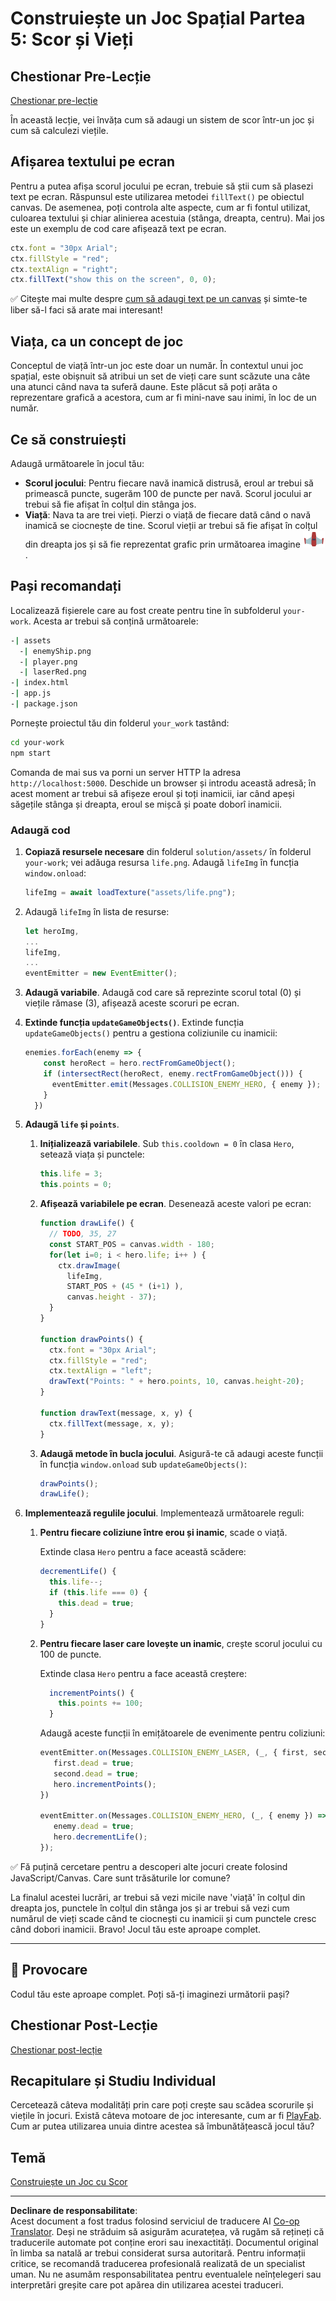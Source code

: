 <!--
CO_OP_TRANSLATOR_METADATA:
{
  "original_hash": "4e8250db84b027c9ff816b4e4c093457",
  "translation_date": "2025-08-28T07:55:15+00:00",
  "source_file": "6-space-game/5-keeping-score/README.md",
  "language_code": "ro"
}
-->
# Construiește un Joc Spațial Partea 5: Scor și Vieți

## Chestionar Pre-Lecție

[Chestionar pre-lecție](https://ashy-river-0debb7803.1.azurestaticapps.net/quiz/37)

În această lecție, vei învăța cum să adaugi un sistem de scor într-un joc și cum să calculezi viețile.

## Afișarea textului pe ecran

Pentru a putea afișa scorul jocului pe ecran, trebuie să știi cum să plasezi text pe ecran. Răspunsul este utilizarea metodei `fillText()` pe obiectul canvas. De asemenea, poți controla alte aspecte, cum ar fi fontul utilizat, culoarea textului și chiar alinierea acestuia (stânga, dreapta, centru). Mai jos este un exemplu de cod care afișează text pe ecran.

```javascript
ctx.font = "30px Arial";
ctx.fillStyle = "red";
ctx.textAlign = "right";
ctx.fillText("show this on the screen", 0, 0);
```

✅ Citește mai multe despre [cum să adaugi text pe un canvas](https://developer.mozilla.org/docs/Web/API/Canvas_API/Tutorial/Drawing_text) și simte-te liber să-l faci să arate mai interesant!

## Viața, ca un concept de joc

Conceptul de viață într-un joc este doar un număr. În contextul unui joc spațial, este obișnuit să atribui un set de vieți care sunt scăzute una câte una atunci când nava ta suferă daune. Este plăcut să poți arăta o reprezentare grafică a acestora, cum ar fi mini-nave sau inimi, în loc de un număr.

## Ce să construiești

Adaugă următoarele în jocul tău:

- **Scorul jocului**: Pentru fiecare navă inamică distrusă, eroul ar trebui să primească puncte, sugerăm 100 de puncte per navă. Scorul jocului ar trebui să fie afișat în colțul din stânga jos.
- **Viață**: Nava ta are trei vieți. Pierzi o viață de fiecare dată când o navă inamică se ciocnește de tine. Scorul vieții ar trebui să fie afișat în colțul din dreapta jos și să fie reprezentat grafic prin următoarea imagine ![imagine viață](../../../../translated_images/life.6fb9f50d53ee0413cd91aa411f7c296e10a1a6de5c4a4197c718b49bf7d63ebf.ro.png).

## Pași recomandați

Localizează fișierele care au fost create pentru tine în subfolderul `your-work`. Acesta ar trebui să conțină următoarele:

```bash
-| assets
  -| enemyShip.png
  -| player.png
  -| laserRed.png
-| index.html
-| app.js
-| package.json
```

Pornește proiectul tău din folderul `your_work` tastând:

```bash
cd your-work
npm start
```

Comanda de mai sus va porni un server HTTP la adresa `http://localhost:5000`. Deschide un browser și introdu această adresă; în acest moment ar trebui să afișeze eroul și toți inamicii, iar când apeși săgețile stânga și dreapta, eroul se mișcă și poate doborî inamicii.

### Adaugă cod

1. **Copiază resursele necesare** din folderul `solution/assets/` în folderul `your-work`; vei adăuga resursa `life.png`. Adaugă `lifeImg` în funcția `window.onload`: 

    ```javascript
    lifeImg = await loadTexture("assets/life.png");
    ```

1. Adaugă `lifeImg` în lista de resurse:

    ```javascript
    let heroImg,
    ...
    lifeImg,
    ...
    eventEmitter = new EventEmitter();
    ```
  
2. **Adaugă variabile**. Adaugă cod care să reprezinte scorul total (0) și viețile rămase (3), afișează aceste scoruri pe ecran.

3. **Extinde funcția `updateGameObjects()`**. Extinde funcția `updateGameObjects()` pentru a gestiona coliziunile cu inamicii:

    ```javascript
    enemies.forEach(enemy => {
        const heroRect = hero.rectFromGameObject();
        if (intersectRect(heroRect, enemy.rectFromGameObject())) {
          eventEmitter.emit(Messages.COLLISION_ENEMY_HERO, { enemy });
        }
      })
    ```

4. **Adaugă `life` și `points`**. 
   1. **Inițializează variabilele**. Sub `this.cooldown = 0` în clasa `Hero`, setează viața și punctele:

        ```javascript
        this.life = 3;
        this.points = 0;
        ```

   1. **Afișează variabilele pe ecran**. Desenează aceste valori pe ecran:

        ```javascript
        function drawLife() {
          // TODO, 35, 27
          const START_POS = canvas.width - 180;
          for(let i=0; i < hero.life; i++ ) {
            ctx.drawImage(
              lifeImg, 
              START_POS + (45 * (i+1) ), 
              canvas.height - 37);
          }
        }
        
        function drawPoints() {
          ctx.font = "30px Arial";
          ctx.fillStyle = "red";
          ctx.textAlign = "left";
          drawText("Points: " + hero.points, 10, canvas.height-20);
        }
        
        function drawText(message, x, y) {
          ctx.fillText(message, x, y);
        }

        ```

   1. **Adaugă metode în bucla jocului**. Asigură-te că adaugi aceste funcții în funcția `window.onload` sub `updateGameObjects()`:

        ```javascript
        drawPoints();
        drawLife();
        ```

1. **Implementează regulile jocului**. Implementează următoarele reguli:

   1. **Pentru fiecare coliziune între erou și inamic**, scade o viață.
   
      Extinde clasa `Hero` pentru a face această scădere:

        ```javascript
        decrementLife() {
          this.life--;
          if (this.life === 0) {
            this.dead = true;
          }
        }
        ```

   2. **Pentru fiecare laser care lovește un inamic**, crește scorul jocului cu 100 de puncte.

      Extinde clasa `Hero` pentru a face această creștere:
    
        ```javascript
          incrementPoints() {
            this.points += 100;
          }
        ```

        Adaugă aceste funcții în emițătoarele de evenimente pentru coliziuni:

        ```javascript
        eventEmitter.on(Messages.COLLISION_ENEMY_LASER, (_, { first, second }) => {
           first.dead = true;
           second.dead = true;
           hero.incrementPoints();
        })

        eventEmitter.on(Messages.COLLISION_ENEMY_HERO, (_, { enemy }) => {
           enemy.dead = true;
           hero.decrementLife();
        });
        ```

✅ Fă puțină cercetare pentru a descoperi alte jocuri create folosind JavaScript/Canvas. Care sunt trăsăturile lor comune?

La finalul acestei lucrări, ar trebui să vezi micile nave 'viață' în colțul din dreapta jos, punctele în colțul din stânga jos și ar trebui să vezi cum numărul de vieți scade când te ciocnești cu inamicii și cum punctele cresc când dobori inamicii. Bravo! Jocul tău este aproape complet.

---

## 🚀 Provocare

Codul tău este aproape complet. Poți să-ți imaginezi următorii pași?

## Chestionar Post-Lecție

[Chestionar post-lecție](https://ashy-river-0debb7803.1.azurestaticapps.net/quiz/38)

## Recapitulare și Studiu Individual

Cercetează câteva modalități prin care poți crește sau scădea scorurile și viețile în jocuri. Există câteva motoare de joc interesante, cum ar fi [PlayFab](https://playfab.com). Cum ar putea utilizarea unuia dintre acestea să îmbunătățească jocul tău?

## Temă

[Construiește un Joc cu Scor](assignment.md)

---

**Declinare de responsabilitate**:  
Acest document a fost tradus folosind serviciul de traducere AI [Co-op Translator](https://github.com/Azure/co-op-translator). Deși ne străduim să asigurăm acuratețea, vă rugăm să rețineți că traducerile automate pot conține erori sau inexactități. Documentul original în limba sa natală ar trebui considerat sursa autoritară. Pentru informații critice, se recomandă traducerea profesională realizată de un specialist uman. Nu ne asumăm responsabilitatea pentru eventualele neînțelegeri sau interpretări greșite care pot apărea din utilizarea acestei traduceri.